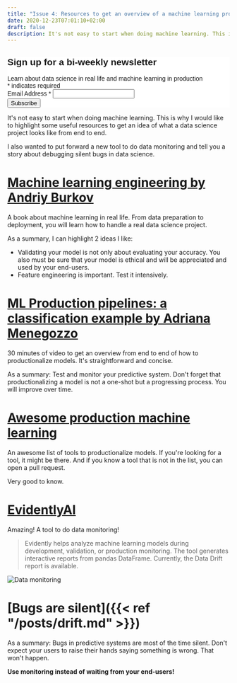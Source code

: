 ```yaml
---
title: "Issue 4: Resources to get an overview of a machine learning project"
date: 2020-12-23T07:01:10+02:00
draft: false
description: It's not easy to start when doing machine learning. This is why I would like to highlight some useful resources to get an idea of what a data science project looks like from end to end.
---
```


<!-- Begin Mailchimp Signup Form -->
<link href="//cdn-images.mailchimp.com/embedcode/classic-10_7.css" rel="stylesheet" type="text/css">
<style type="text/css">
	#mc_embed_signup{background:#fff; clear:left; font:14px Helvetica,Arial,sans-serif; }
	/* Add your own Mailchimp form style overrides in your site stylesheet or in this style block.
	   We recommend moving this block and the preceding CSS link to the HEAD of your HTML file. */
</style>
<div id="mc_embed_signup">
<form action="https://github.us7.list-manage.com/subscribe/post?u=2170356f90245aa31be7ff655&amp;id=aabf54b022" method="post" id="mc-embedded-subscribe-form" name="mc-embedded-subscribe-form" class="validate" target="_blank" novalidate>
    <div id="mc_embed_signup_scroll">
	<h2>Sign up for a bi-weekly newsletter</h2>
    <div>Learn about data science in real life and machine learning in production</div>
<div class="indicates-required"><span class="asterisk">*</span> indicates required</div>
<div class="mc-field-group">
	<label for="mce-EMAIL">Email Address  <span class="asterisk">*</span>
</label>
	<input type="email" value="" name="EMAIL" class="required email" id="mce-EMAIL">
</div>
	<div id="mce-responses" class="clear">
		<div class="response" id="mce-error-response" style="display:none"></div>
		<div class="response" id="mce-success-response" style="display:none"></div>
	</div>    <!-- real people should not fill this in and expect good things - do not remove this or risk form bot signups-->
    <div style="position: absolute; left: -5000px;" aria-hidden="true"><input type="text" name="b_2170356f90245aa31be7ff655_aabf54b022" tabindex="-1" value=""></div>
    <div class="clear"><input type="submit" value="Subscribe" name="subscribe" id="mc-embedded-subscribe" class="button"></div>
    </div>
</form>
</div>

It's not easy to start when doing machine learning. This is why I would like to highlight some useful resources to get an idea of what a data science project looks like from end to end.

I also wanted to put forward a new tool to do data monitoring and tell you a story about debugging silent bugs in data science.

# [Machine learning engineering by Andriy Burkov](http://www.mlebook.com/wiki/doku.php)

A book about machine learning in real life. From data preparation to deployment, you will learn how to handle a real data science project.

As a summary, I can highlight 2 ideas I like:
 - Validating your model is not only about evaluating your accuracy. You also must be sure that your model is ethical and will be appreciated and used by your end-users.
 - Feature engineering is important. Test it intensively.

# [ML Production pipelines: a classification example by Adriana Menegozzo](https://databricks.com/session_eu20/ml-production-pipelines-a-classification-model)

30 minutes of video to get an overview from end to end of how to productionalize models.
It's straightforward and concise. 

As a summary: Test and monitor your predictive system. Don't forget that productionalizing a model is not a one-shot but a progressing process. You will improve over time.

# [Awesome production machine learning](https://github.com/EthicalML/awesome-production-machine-learning)

An awesome list of tools to productionalize models. If you're looking for a tool, it might be there. And if you know a tool that is not in the list, you can open a pull request.

Very good to know.

# [EvidentlyAI](https://github.com/evidentlyai/evidently)

Amazing! A tool to do data monitoring!

> Evidently helps analyze machine learning models during development, validation, or production monitoring. The tool generates interactive reports from pandas DataFrame. Currently, the Data Drift report is available.

![Data monitoring](/evidently_github.png)

# [Bugs are silent]({{< ref "/posts/drift.md" >}})

As a summary: Bugs in predictive systems are most of the time silent. Don't expect your users to raise their hands saying something is wrong. That won't happen. 

**Use monitoring instead of waiting from your end-users!**
